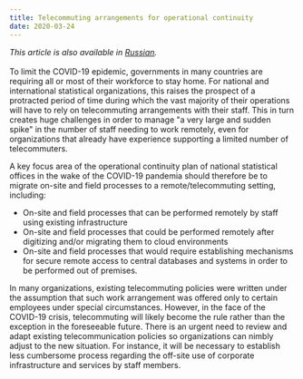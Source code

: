 ```yaml
---
title: Telecommuting arrangements for operational continuity
date: 2020-03-24
---
```


_This article is also available in
[Russian](/telecommuting-for-operational-continuity-RU.pdf)._<br/><br/>To limit
the COVID-19 epidemic, governments in many countries are requiring all or most
of their workforce to stay home. For national and international statistical
organizations, this raises the prospect of a protracted period of time during
which the vast majority of their operations will have to rely on telecommuting
arrangements with their staff. This in turn creates huge challenges in order to
manage "a very large and sudden spike" in the number of staff needing to work
remotely, even for organizations that already have experience supporting a
limited number of telecommuters.

A key focus area of the operational continuity plan of national statistical
offices in the wake of the COVID-19 pandemia should therefore be to migrate
on-site and field processes to a remote/telecommuting setting, including:

- On-site and field processes that can be performed remotely by staff using
  existing infrastructure
- On-site and field processes that could be performed remotely after digitizing
  and/or migrating them to cloud environments
- On-site and field processes that would require establishing mechanisms for
  secure remote access to central databases and systems in order to be performed
  out of premises.

In many organizations, existing telecommuting policies were written under the
assumption that such work arrangement was offered only to certain employees
under special circumstances. However, in the face of the COVID-19 crisis,
telecommuting will likely become the rule rather than the exception in the
foreseeable future. There is an urgent need to review and adapt existing
telecommunication policies so organizations can nimbly adjust to the new
situation. For instance, it will be necessary to establish less cumbersome
process regarding the off-site use of corporate infrastructure and services by
staff members.
